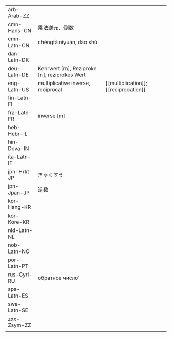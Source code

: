 | | | |
|-|-|-|
| arb-Arab-ZZ |  |  |
| cmn-Hans-CN | 乘法逆元、倒数 |  |
| cmn-Latn-CN | chéngfǎ nìyuán, dào shù |  |
| dan-Latn-DK |  |  |
| deu-Latn-DE | Kehrwert [m], Reziproke [n], reziprokes Wert |  |
| eng-Latn-US | multiplicative inverse, reciprocal | [[multiplication]]; [[reciprocation]] |
| fin-Latn-FI |  |  |
| fra-Latn-FR | inverse [m] |  |
| heb-Hebr-IL |  |  |
| hin-Deva-IN |  |  |
| ita-Latn-IT |  |  |
| jpn-Hrkt-JP | ぎゃくすう |  |
| jpn-Jpan-JP | 逆数 |  |
| kor-Hang-KR |  |  |
| kor-Kore-KR |  |  |
| nld-Latn-NL |  |  |
| nob-Latn-NO |  |  |
| por-Latn-PT |  |  |
| rus-Cyrl-RU | обра́тное число́ |  |
| spa-Latn-ES |  |  |
| swe-Latn-SE |  |  |
| zxx-Zsym-ZZ |  |  |
|  |  |  |